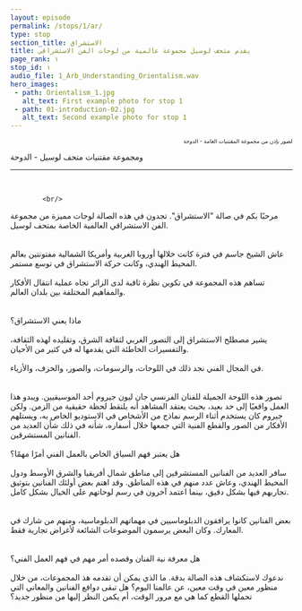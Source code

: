 ```yaml
---
layout: episode
permalink: /stops/1/ar/
type: stop
section_title: الاستشراق
title: يقدم متحف لوسيل مجموعة عالمية من لوحات الفن الاستشراقي 
page_rank: ١
stop_id: ١
audio_file: 1_Arb_Understanding_Orientalism.wav
hero_images:
 - path: Orientalism_1.jpg
   alt_text: First example photo for stop 1
 - path: 01-introduction-02.jpg
   alt_text: Second example photo for stop 1
---
```


<!---

Replace this section of text with the full transcript of your audio guide stop. Use a second level heading to flag the person speaking

## Person speaking (second level heading)

> And this blockquote is styled to make it clear that this section really is someone speaking. Colored text 

And we can go back to a normal transcript. White text

### A third level heading - COlored

The example audio used here is borrowed from [NASA](http://www.nasa.gov/connect/sounds/index.html#Discovery) under the terms of their [usage guidelines](http://www.nasa.gov/multimedia/guidelines/index.html). This is just a test clip, so you'll need to replace it!

--->


<p dir="rtl" lang="ar"><sup><sub> لصور بإذن من مجموعة المقتنيات العامة - الدوحة 

ومجموعة مقتنيات متحف لوسيل - الدوحة   </sub></sup></p>

___________________

<br>

><p dir="rtl" lang="ar">
			<br/>
مرحبًا بكم في صالة "الاستشراق". تجدون في هذه الصالة لوحات مميزة من مجموعة الفن الاستشراقي العالمية الخاصة بمتحف لوسيل.  
			<br/>
			<br/>
عاش الشيخ جاسم في فترة كانت خلالها أوروبا الغربية وأمريكا الشمالية مفتونتين بعالم المحيط الهندي، وكانت حركة الاستشراق في توسع مستمر. 
			<br/>
			<br/>
تساهم هذه المجموعة في تكوين نظرة ثاقبة لدى الزائر تجاه عملية انتقال الأفكار والمفاهيم المختلفة بين بلدان العالم.  
			<br/>
			<br/>
ماذا يعني الاستشراق؟ 
			<br/>
			<br/>
يشير مصطلح الاستشراق إلى التصور الغربي لثقافة الشرق، وتقليده لهذه الثقافة، والتفسيرات الخاطئة التي يقدمها له في كثير من الأحيان. 
			<br/>
			<br/>
في المجال الفني نجد ذلك في اللوحات، والرسومات، والصور، والخزف، والأزياء.  
			<br/>
			<br/>
تصور هذه اللوحة الجميلة للفنان الفرنسي جان ليون جيروم أحد الموسيقيين. ويبدو هذا العمل واقعيًا إلى حد بعيد، بحيث يعتقد المشاهد أنه يلتقط لحظة حقيقية من الزمن. ولكن جيروم كان يستخدم أثناء الرسم نماذج من الأشخاص في الاستوديو الخاص به، ويستلهم الأفكار من الصور والقطع الفنية التي جمعها خلال أسفاره، شأنه في ذلك شأن العديد من الفنانين المستشرقين. 
			<br/>
			<br/>
هل يعتبر فهم السياق الخاص بالعمل الفني أمرًا مهمًا؟ 
			<br/>
			<br/>
سافر العديد من الفنانين المستشرقين إلى مناطق شمال أفريقيا والشرق الأوسط ودول المحيط الهندي، وعاش عدد منهم في هذه المناطق. وقد اهتم بعض أولئك الفنانين بتوثيق تجاربهم فيها بشكل دقيق، بينما اعتمد آخرون في رسم لوحاتهم على الخيال بشكل كامل.   
			<br/>
			<br/>
بعض الفنانين كانوا يرافقون الدبلوماسيين في مهماتهم الدبلوماسية، ومنهم من شارك في المعارك.  وكان البعض يرسمون الموضوعات الشائعة لأغراض تجارية فقط.  
			<br/>
			<br/>
هل معرفة نية الفنان وقصده أمر مهم في فهم العمل الفني؟ 
			<br/>
			<br/>
ندعوك لاستكشاف هذه الصالة بدقة. ما الذي يمكن أن تقدمه هذ المجموعات، من خلال منظور  معين في وقت معين، عن عالمنا اليوم؟ هل تبقى دوافع الفنانين والمعاني التي تحملها القطع كما هي مع مرور الوقت، أم يكمن النظر إليها  من منظور جديد؟ 
			<br/>
			<br/>
		</p> 
